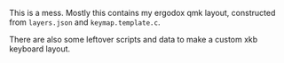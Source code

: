 This is a mess.
Mostly this contains my ergodox qmk layout, constructed from `layers.json`
and `keymap.template.c`.

There are also some leftover scripts and data to make a custom xkb keyboard layout.
